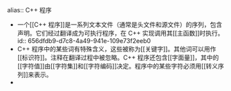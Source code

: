 alias:: C++ 程序

- 一个[[C++ 程序]]是一系列文本文件（通常是头文件和源文件）的序列，包含声明。它们经过翻译成为可执行程序，在 C++ 实现调用其[[主函数]]时执行。
  id:: 656dfdb9-d7c8-4a49-941e-109e73f2eeb0
- C++ 程序中的某些词有特殊含义，这些被称为[[关键字]]。其他词可以用作[[标识符]]。注释在翻译过程中被忽略。C++ 程序还包含[[字面量]]，其中的[[字符值]]由[[字符集]]和[[字符编码]]决定。程序中的某些字符必须用[[转义序列]]来表示。
-